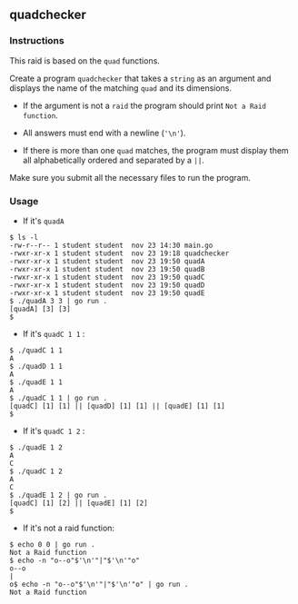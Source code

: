 ## quadchecker

### Instructions

This raid is based on the `quad` functions.

Create a program `quadchecker` that takes a `string` as an argument and displays the name of the matching `quad` and its dimensions.

- If the argument is not a `raid` the program should print `Not a Raid function`.

- All answers must end with a newline (`'\n'`).

- If there is more than one `quad` matches, the program must display them all alphabetically ordered and separated by a `||`.

Make sure you submit all the necessary files to run the program.

### Usage

- If it's `quadA`

```console
$ ls -l
-rw-r--r-- 1 student student  nov 23 14:30 main.go
-rwxr-xr-x 1 student student  nov 23 19:18 quadchecker
-rwxr-xr-x 1 student student  nov 23 19:50 quadA
-rwxr-xr-x 1 student student  nov 23 19:50 quadB
-rwxr-xr-x 1 student student  nov 23 19:50 quadC
-rwxr-xr-x 1 student student  nov 23 19:50 quadD
-rwxr-xr-x 1 student student  nov 23 19:50 quadE
$ ./quadA 3 3 | go run .
[quadA] [3] [3]
$
```

- If it's `quadC 1 1` :

```console
$ ./quadC 1 1
A
$ ./quadD 1 1
A
$ ./quadE 1 1
A
$ ./quadC 1 1 | go run .
[quadC] [1] [1] || [quadD] [1] [1] || [quadE] [1] [1]
$
```

- If it's `quadC 1 2` :

```console
$ ./quadE 1 2
A
C
$ ./quadC 1 2
A
C
$ ./quadE 1 2 | go run .
[quadC] [1] [2] || [quadE] [1] [2]
$
```

- If it's not a raid function:

```console
$ echo 0 0 | go run .
Not a Raid function
$ echo -n "o--o"$'\n'"|"$'\n'"o"
o--o
|
o$ echo -n "o--o"$'\n'"|"$'\n'"o" | go run .
Not a Raid function
```
